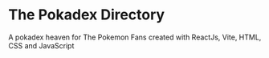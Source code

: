 # The Pokadex Directory
 A pokadex heaven for  The Pokemon Fans created with ReactJs, Vite, HTML, CSS and JavaScript

